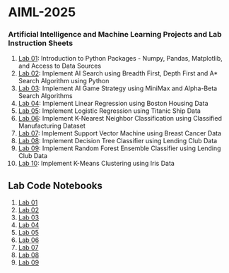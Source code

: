 # AIML-2025
### Artificial Intelligence and Machine Learning Projects and Lab Instruction Sheets
1. [Lab 01](https://github.com/kirankumareranki/AIML-2025/blob/main/AIML_A1.pdf): Introduction to Python Packages - Numpy, Pandas, Matplotlib, and Access to Data Sources
1. [Lab 02](https://github.com/kirankumareranki/AIML-2025/blob/main/AIML_A2.pdf): Implement AI Search using Breadth First, Depth First and A* Search Algorithm using Python
1. [Lab 03](https://github.com/kirankumareranki/AIML-2025/blob/main/AIML_A3.pdf): Implement AI Game Strategy using MiniMax and Alpha-Beta Search Algorithms
1. [Lab 04](https://github.com/kirankumareranki/AIML-2025/blob/main/AIML_A4.pdf): Implement Linear Regression using Boston Housing Data
1. [Lab 05](https://github.com/kirankumareranki/AIML-2025/blob/main/AIML_A5.pdf): Implement Logistic Regression using Titanic Ship Data
1. [Lab 06](https://github.com/kirankumareranki/AIML-2025/blob/main/AIML_A6.pdf): Implement K-Nearest Neighbor Classification using Classified Manufacturing Dataset
1. [Lab 07](https://github.com/kirankumareranki/AIML-2025/blob/main/AIML_A7.pdf): Implement Support Vector Machine using Breast Cancer Data
1. [Lab 08](https://github.com/kirankumareranki/AIML-2025/blob/main/AIML_A8.pdf): Implement Decision Tree Classifier using Lending Club Data
1. [Lab 09](https://github.com/kirankumareranki/AIML-2025/blob/main/AIML_A9.pdf): Implement Random Forest Ensemble Classifier using Lending Club Data
1. [Lab 10](https://github.com/kirankumareranki/AIML-2025/blob/main/AIML_A10.pdf): Implement K-Means Clustering using Iris Data

## Lab Code Notebooks
1. [Lab 01](https://github.com/Laluprasad1/AIML-2025/blob/main/Lab01_AIML.ipynb)
2. [Lab 02](https://github.com/Laluprasad1/AIML-2025/blob/main/Lab02_AIML.ipynb)
3. [Lab 03](https://github.com/Laluprasad1/AIML-2025/blob/main/Lab03_AIML.ipynb)
4. [Lab 04](https://github.com/Laluprasad1/AIML-2025/blob/main/LAB04_AIML.ipynb)
5. [Lab 05](https://github.com/Laluprasad1/AIML-2025/blob/main/Lab05_AIML.ipynb)
6. [Lab 06](https://github.com/Laluprasad1/AIML-2025/blob/main/Lab06_AIML.ipynb)
7. [Lab 07](https://github.com/Laluprasad1/AIML-2025/blob/main/Lab07_AIML.ipynb)
8. [Lab 08](https://github.com/Laluprasad1/AIML-2025/blob/main/Lab08_AIML.ipynb)
9. [Lab 09](https://github.com/Laluprasad1/AIML-2025/blob/main/Lab09_AIML.ipynb)
